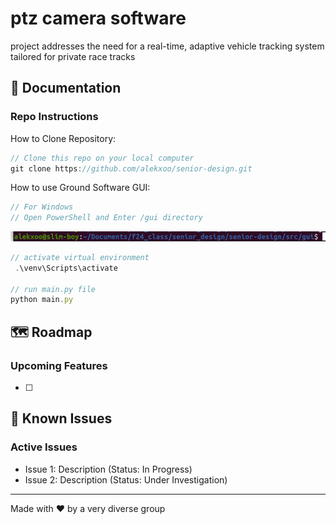 # ptz camera software

project addresses the need for a real-time, adaptive vehicle tracking system tailored for private race tracks

## 📖 Documentation


### Repo Instructions


How to Clone Repository:
```javascript
// Clone this repo on your local computer
git clone https://github.com/alekxoo/senior-design.git
```

How to use Ground Software GUI:
```javascript
// For Windows 
// Open PowerShell and Enter /gui directory 
```
![alt text](image.png)
```javascript
// activate virtual environment
 .\venv\Scripts\activate

// run main.py file 
python main.py
```
## 🗺️ Roadmap

### Upcoming Features
- [ ] 

## 🐛 Known Issues

### Active Issues
- Issue 1: Description (Status: In Progress)
- Issue 2: Description (Status: Under Investigation)

---
Made with ❤️ by a very diverse group
